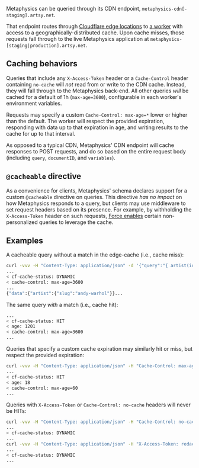 Metaphysics can be queried through its CDN endpoint, `metaphysics-cdn[-staging].artsy.net`.

That endpoint routes through [Cloudflare edge locations](https://www.cloudflare.com/network/) to [a worker](../workers/caching/) with access to a geographically-distributed cache. Upon cache misses, those requests fall through to the live Metaphysics application at `metaphysics-[staging|production].artsy.net`.

## Caching behaviors

Queries that include any `X-Access-Token` header or a `Cache-Control` header containing `no-cache` will _not_ read from or write to the CDN cache. Instead, they will fall through to the Metaphysics back-end. All other queries _will_ be cached for a default of 1h (`max-age=3600`), configurable in each worker's environment variables.

Requests may specify a custom `Cache-Control: max-age=*` lower or higher than the default. The worker will respect the provided expiration, responding with data up to that expiration in age, and writing results to the cache for up to that interval.

As opposed to a typical CDN, Metaphysics' CDN endpoint will cache responses to POST requests, and do so based on the entire request body (including `query`, `documentID`, and `variables`).

## `@cacheable` directive

As a convenience for clients, Metaphysics' schema declares support for a custom `@cacheable` directive on queries. This directive _has no impact_ on how Metaphysics responds to a query, but clients may use middleware to set request headers based on its presence. For example, by withholding the `X-Access-Token` header on such requests, [Force enables](https://github.com/artsy/force/blob/main/src/System/Relay/createRelaySSREnvironment.ts) certain non-personalized queries to leverage the cache.

## Examples

A cacheable query without a match in the edge-cache (i.e., cache miss):

```bash
curl -vvv -H "Content-Type: application/json" -d '{"query":"{ artist(id: \"andy-warhol\") { slug } }"}' https://metaphysics-cdn-staging.artsy.net/v2
...
< cf-cache-status: DYNAMIC
< cache-control: max-age=3600
...
{"data":{"artist":{"slug":"andy-warhol"}}...
```

The same query _with_ a match (i.e., cache hit):

```bash
...
< cf-cache-status: HIT
< age: 1201
< cache-control: max-age=3600
...
```

Queries that specify a custom cache expiration may similarly hit or miss, but respect the provided expiration:

```bash
curl -vvv -H "Content-Type: application/json" -H "Cache-Control: max-age=60" -d '{"query":"{ artist(id: \"andy-warhol\") { slug } }"}' https://metaphysics-cdn-staging.artsy.net/v2
...
< cf-cache-status: HIT
< age: 18
< cache-control: max-age=60
...
```

Queries with `X-Access-Token` or `Cache-Control: no-cache` headers will never be HITs:

```bash
curl -vvv -H "Content-Type: application/json" -H "Cache-Control: no-cache" -d '{"query":"{ artist(id: \"andy-warhol\") { slug } }"}' https://metaphysics-cdn-staging.artsy.net/v2
...
< cf-cache-status: DYNAMIC
...
curl -vvv -H "Content-Type: application/json" -H "X-Access-Token: redacted" -d '{"query":"{ artist(id: \"andy-warhol\") { slug } }"}' https://metaphysics-cdn-staging.artsy.net/v2
...
< cf-cache-status: DYNAMIC
...
```
